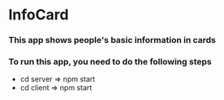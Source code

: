 # InfoCard

### This app shows people's basic information in cards

### To run this app, you need to do the following steps
- cd server => npm start
- cd client => npm start
